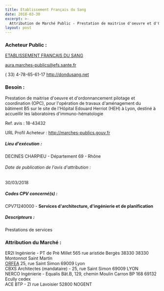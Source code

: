 ```yaml
---
title: Etablissement Français du Sang
date: 2018-03-30
excerpt: >-
  Attribution de Marché Public - Prestation de maitrise d'oeuvre et d'OPC pour les travaux de réhabilitation du bâtiment 5 destiné à accueillir les services d'IH délivrance et HLA de l'EFS sur le site de l'Hô
layout: post
---
```


### Acheteur Public : 
<a href="/acheteur-34/siren-428822852"> ETABLISSEMENT FRANCAIS DU SANG</a><br/>



aura.marches-publics@efs.sante.fr

( 33) 4-78-65-61-17
http://dondusang.net
### Besoin :

Prestation de maitrise d'oeuvre et d'ordonnancement pilotage et coordination (OPC), pour l'opération de travaux d'aménagement du bâtiment B5 sur le site de l'Hôpital Edouard Herriot (HEH) à Lyon, destiné à accueillir les laboratoires d'immuno-hématologie

Ref. avis : 18-43432

URL Profil Acheteur : http://marches-publics.gouv.fr

##### Lieu d'exécution :

DECINES CHARPIEU - Département 69 - Rhône

###### Date de publication de l'avis d'attribution : 
30/03/2018

##### Codes CPV concerné(s) :
CPV71240000 - **Services d'architecture, d'ingénierie et de planification** <br/>

##### Descripteurs :
Prestations de services <br/>

### Attribution du Marché :
ER2I Ingénierie - PT de Prè Millet 565 rue aristide Bergès 38330 38330 Montonnot Saint Martin <br/>
<a href="/entreprise-269/siren-804660884"> ORFEA</a>    25, rue Saint Simon 69009 Lyon <br/>
CBXS Architectes (mandataire) - 25, rue Saint Simon 69009 LYON <br/>
NERCO Ingénierie - Equalis Bât.B, 129, chemin Moulin Carron BP 168 69132 Ecully cedex <br/>
ACE BTP - ZI rue Lavoisier 52800 NOGENT <br/>
